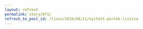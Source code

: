 ```yaml
---
layout: refresh
permalink: story/671/
refresh_to_post_id: /linux/2010/08/11/nyitott-portok-listzsa
---
```


